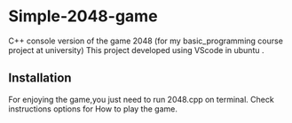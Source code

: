 # Simple-2048-game
C++ console version of the game 2048 (for my basic_programming course project at university)
This project developed using VScode in ubuntu .
## Installation
For enjoying the game,you just need to run 2048.cpp on terminal.
Check instructions options for How to play the game.
